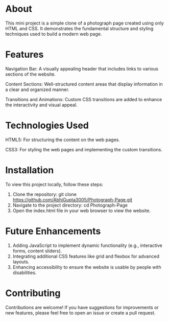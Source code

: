 # About
This mini project is a simple clone of a photograph page created using only HTML and CSS. It demonstrates the fundamental structure and styling techniques used to build a modern web page.

# Features

Navigation Bar: A visually appealing header that includes links to various sections of the website.

Content Sections: Well-structured content areas that display information in a clear and organized manner.

Transitions and Animations: Custom CSS transitions are added to enhance the interactivity and visual appeal.

# Technologies Used

HTML5: For structuring the content on the web pages.

CSS3: For styling the web pages and implementing the custom transitions.

# Installation
To view this project locally, follow these steps:

1. Clone the repository:
git clone https://github.com/AbhiGupta3005/Photograph-Page.git
2. Navigate to the project directory:
cd Photograph-Page
3. Open the index.html file in your web browser to view the website.

# Future Enhancements

1. Adding JavaScript to implement dynamic functionality (e.g., interactive forms, content sliders).
2. Integrating additional CSS features like grid and flexbox for advanced layouts.
3. Enhancing accessibility to ensure the website is usable by people with disabilities.
   
# Contributing

Contributions are welcome! If you have suggestions for improvements or new features, please feel free to open an issue or create a pull request.

